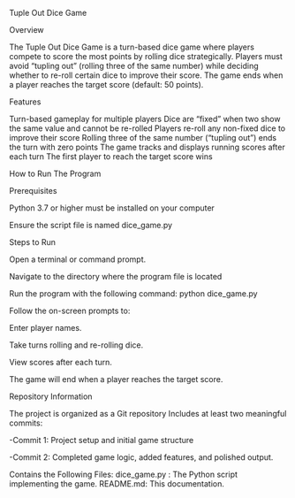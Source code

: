 Tuple Out Dice Game

Overview

The Tuple Out Dice Game is a turn-based dice game where players compete to score the most points by rolling dice strategically. Players must avoid “tupling out” (rolling three of the same number) while deciding whether to re-roll certain dice to improve their score. The game ends when a player reaches the target score (default: 50 points).

Features

Turn-based gameplay for multiple players
Dice are “fixed” when two show the same value and cannot be re-rolled
Players re-roll any non-fixed dice to improve their score
Rolling three of the same number (“tupling out”) ends the turn with zero points
The game tracks and displays running scores after each turn
The first player to reach the target score wins

How to Run The Program

Prerequisites

Python 3.7 or higher must be installed on your computer

Ensure the script file is named dice_game.py

Steps to Run

Open a terminal or command prompt.

Navigate to the directory where the program file is located

Run the program with the following command: python dice_game.py

Follow the on-screen prompts to:

Enter player names.

Take turns rolling and re-rolling dice.

View scores after each turn.

The game will end when a player reaches the target score.

Repository Information

The project is organized as a Git repository
Includes at least two meaningful commits:

-Commit 1: Project setup and initial game structure

-Commit 2: Completed game logic, added features, and polished output.


Contains the Following Files:
dice_game.py : The Python script implementing the game.
README.md: This documentation. 
